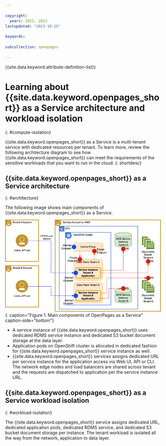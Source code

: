 ```yaml
---

copyright:
  years: 2023, 2023
lastupdated: "2023-10-25"

keywords:

subcollection: openpages

---
```


{{site.data.keyword.attribute-definition-list}}

# Learning about {{site.data.keyword.openpages_short}} as a Service architecture and workload isolation
{: #compute-isolation}

{{site.data.keyword.openpages_short}} as a Service is a multi-tenant service with dedicated resources per tenant. To learn more, review the following architecture diagram to see how {{site.data.keyword.openpages_short}} can meet the requirements of the sensitive workloads that you want to run in the cloud.
{: shortdesc}

## {{site.data.keyword.openpages_short}} as a Service architecture
{: #architecture}

The following image shows main components of {{site.data.keyword.openpages_short}} as a Service.

![Tenant isolation architecture](images/op_saas_isolation.png "Tenant isolation architecture"){: caption="Figure 1. Main components of OpenPages as a Service" caption-side="bottom"}

- A service instance of {{site.data.keyword.openpages_short}} uses dedicated RDMS service instance and dedicated S3 bucket document storage at the data layer.
- Application pods on OpenShift cluster is allocated in dedicated fashion for {{site.data.keyword.openpages_short}} service instance as well.
- {{site.data.keyword.openpages_short}} services assigns dedicated URL per service instance for the application access via Web UI, API or CLI. The network edge nodes and load balancers are shared across tenant and the requests are dispatched to application per the service instance URL.

## {{site.data.keyword.openpages_short}} as a Service workload isolation
{: #workload-isolation}

The {{site.data.keyword.openpages_short}} service assigns dedicated URL, dedicated application pods, dedicated RDMS service, and dedicated S3 bucket document storage per instance. The tenant workload is isolated all the way from the network, application to data layer.
